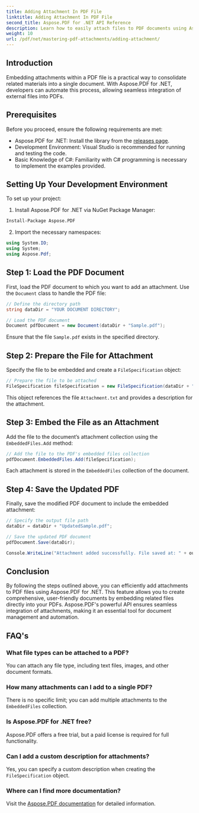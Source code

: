 ```yaml
---
title: Adding Attachment In PDF File
linktitle: Adding Attachment In PDF File
second_title: Aspose.PDF for .NET API Reference
description: Learn how to easily attach files to PDF documents using Aspose.PDF for .NET. Follow our step-by-step guide to enhance your PDF functionality with embedded files.
weight: 10
url: /pdf/net/mastering-pdf-attachments/adding-attachment/
---
```

## Introduction  

Embedding attachments within a PDF file is a practical way to consolidate related materials into a single document. With Aspose.PDF for .NET, developers can automate this process, allowing seamless integration of external files into PDFs.  

## Prerequisites  

Before you proceed, ensure the following requirements are met:  

- Aspose.PDF for .NET: Install the library from the [releases page](https://releases.aspose.com/pdf/net/).  
- Development Environment: Visual Studio is recommended for running and testing the code.  
- Basic Knowledge of C#: Familiarity with C# programming is necessary to implement the examples provided.  

## Setting Up Your Development Environment  

To set up your project:  

1. Install Aspose.PDF for .NET via NuGet Package Manager:  
```bash
Install-Package Aspose.PDF
```  
2. Import the necessary namespaces:  

```csharp
using System.IO;
using System;
using Aspose.Pdf;
``` 

## Step 1: Load the PDF Document  

First, load the PDF document to which you want to add an attachment. Use the `Document` class to handle the PDF file:  

```csharp
// Define the directory path
string dataDir = "YOUR DOCUMENT DIRECTORY";

// Load the PDF document
Document pdfDocument = new Document(dataDir + "Sample.pdf");
```  

Ensure that the file `Sample.pdf` exists in the specified directory.  

## Step 2: Prepare the File for Attachment  

Specify the file to be embedded and create a `FileSpecification` object:  

```csharp
// Prepare the file to be attached
FileSpecification fileSpecification = new FileSpecification(dataDir + "Attachment.txt", "Description of the attached file");
```  

This object references the file `Attachment.txt` and provides a description for the attachment.  

## Step 3: Embed the File as an Attachment  

Add the file to the document’s attachment collection using the `EmbeddedFiles.Add` method:  

```csharp
// Add the file to the PDF's embedded files collection
pdfDocument.EmbeddedFiles.Add(fileSpecification);
```  

Each attachment is stored in the `EmbeddedFiles` collection of the document.  

## Step 4: Save the Updated PDF  

Finally, save the modified PDF document to include the embedded attachment:  

```csharp
// Specify the output file path
dataDir = dataDir + "UpdatedSample.pdf";

// Save the updated PDF document
pdfDocument.Save(dataDir);

Console.WriteLine("Attachment added successfully. File saved at: " + outputFile);
```  

## Conclusion  

By following the steps outlined above, you can efficiently add attachments to PDF files using Aspose.PDF for .NET. This feature allows you to create comprehensive, user-friendly documents by embedding related files directly into your PDFs. Aspose.PDF's powerful API ensures seamless integration of attachments, making it an essential tool for document management and automation.  

## FAQ's  

### What file types can be attached to a PDF?  
You can attach any file type, including text files, images, and other document formats.  

### How many attachments can I add to a single PDF?  
There is no specific limit; you can add multiple attachments to the `EmbeddedFiles` collection.  

### Is Aspose.PDF for .NET free?  
Aspose.PDF offers a free trial, but a paid license is required for full functionality.  

### Can I add a custom description for attachments?  
Yes, you can specify a custom description when creating the `FileSpecification` object.  

### Where can I find more documentation?  
Visit the [Aspose.PDF documentation](https://reference.aspose.com/pdf/net/) for detailed information.  
